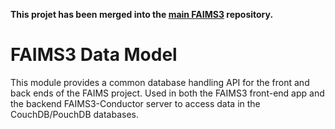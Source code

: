 **This projet has been merged into the [main FAIMS3](https://github.com/FAIMS/FAIMS3) repository.**

# FAIMS3 Data Model

This module provides a common database handling API for the front and back ends 
of the FAIMS project.  Used in both the FAIMS3 front-end app and the backend FAIMS3-Conductor server to access data in the CouchDB/PouchDB databases.
